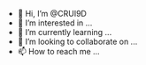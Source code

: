 - 👋 Hi, I’m @CRUI9D
- 👀 I’m interested in ...
- 🌱 I’m currently learning ...
- 💞️ I’m looking to collaborate on ...
- 📫 How to reach me ...

<!---
CRUI9D/CRUI9D is a ✨ special ✨ repository because its `README.md` (this file) appears on your GitHub profile.
You can click the Preview link to take a look at your changes.
--->

